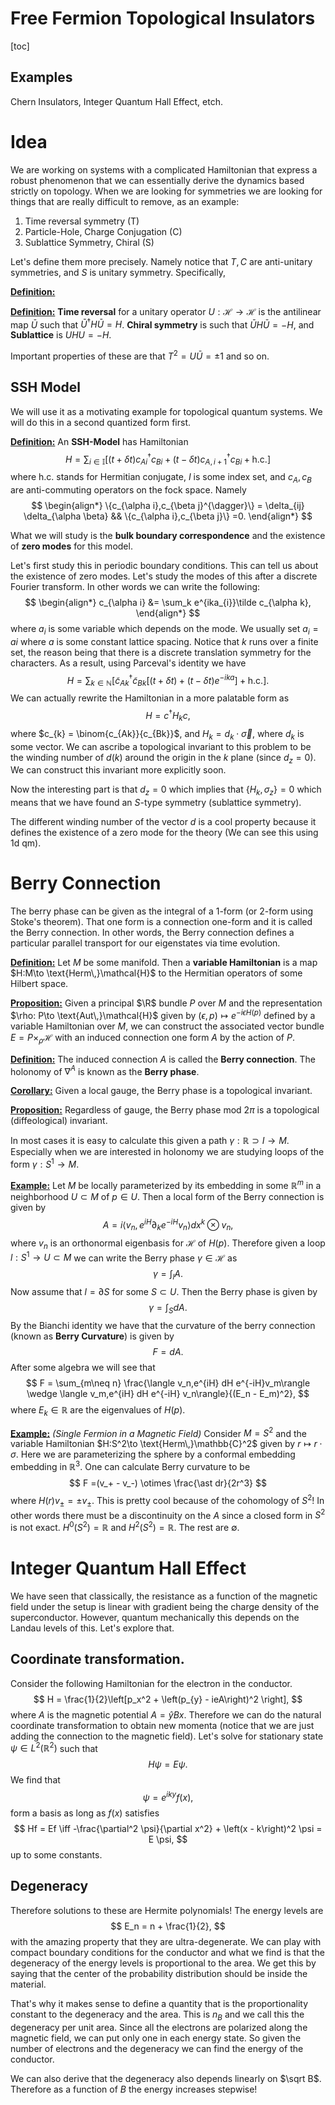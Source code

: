 # Free Fermion Topological Insulators

[toc]

## Examples

Chern Insulators, Integer Quantum Hall Effect, etch.

# Idea

We are working on systems with a complicated Hamiltonian that express a robust phenomenon that we can essentially derive the dynamics based strictly on topology. When we are looking for symmetries we are looking for things that are really difficult to remove, as an example:

1. Time reversal symmetry (T)
2. Particle-Hole, Charge Conjugation (C)
3. Sublattice Symmetry, Chiral (S)

Let's define them more precisely. Namely notice that $T,C$ are anti-unitary symmetries, and $S$ is unitary symmetry. Specifically, 

**<u>Definition:</u>** 

**<u>Definition:</u>** **Time reversal** for a unitary operator $U : \mathcal{H} \to \mathcal{H}$ is the antilinear map $\bar U$ such that $\bar U^\dagger H \bar U = H$. **Chiral symmetry** is such that $\bar U H \bar U = -H$, and **Sublattice** is $UHU = -H$.

Important properties of these are that $T^2 = U\bar U = \pm 1$ and so on. 

## SSH Model

We will use it as a motivating example for topological quantum systems. We will do this in a second quantized form first.

**<u>Definition:</u>** An **SSH-Model** has Hamiltonian
$$
H = \sum_{i \in \mathbb{I}} \left[ (t+\delta t) c_{Ai}^{\dagger} c_{Bi} + (t-\delta t)c_{A,i+1}^{\dagger}c_{Bi} + \text{h.c.}\right]
$$
where $\text{h.c.}$ stands for Hermitian conjugate, $I$ is some index set, and $c_A,c_B$ are anti-commuting operators on the fock space. Namely
$$
\begin{align*}
\{c_{\alpha i},c_{\beta j}^{\dagger}\} = \delta_{ij} \delta_{\alpha \beta} && \{c_{\alpha i},c_{\beta j}\} =0.
\end{align*}
$$


What we will study is the **bulk boundary correspondence** and the existence of **zero modes** for this model.

Let's first study this in periodic boundary conditions. This can tell us about the existence of zero modes. Let's study the modes of this after a discrete Fourier transform. In other words we can write the following:
$$
\begin{align*}
c_{\alpha i} &= \sum_k e^{ika_{i}}\tilde c_{\alpha k},
\end{align*}
$$
where $a_i$ is some variable which depends on the mode. We usually set $a_i = a i$ where $a$ is some constant lattice spacing.  Notice that $k$ runs over a finite set, the reason being that there is a discrete translation symmetry for the characters. As a result, using Parceval's identity we have
$$
H = \sum_{k \in \mathbb{N}} \left[ \tilde c_{Ak}^{\dagger}\tilde c_{Bk}\left[(t+\delta t) + (t-\delta t)e^{-ika} \right] +\text{h.c.} \right].
$$
We can actually rewrite the Hamiltonian in a more palatable form as
$$
H = c^\dagger H_k c,
$$
where $c_{k} = \binom{c_{Ak}}{c_{Bk}}$, and $H_k = d_k\cdot \vec \sigma$, where $d_k$ is some vector. We can ascribe a topological invariant to this problem to be the winding number of $d(k)$ around the origin in the $k$ plane (since $d_z = 0$). We can construct this invariant more explicitly soon. 

Now the interesting part is that $d_z = 0$ which implies that $\{H_k,\sigma_z\} = 0$ which means that we have found an $S$-type symmetry (sublattice symmetry). 

 The different winding number of the vector $d$ is a cool property because it defines the existence of a zero mode for the theory (We can see this using 1d qm).

# Berry Connection

The berry phase can be given as the integral of a 1-form (or 2-form using Stoke's theorem). That one form is a connection one-form and it is called the Berry connection. In other words, the Berry connection defines a particular parallel transport for our eigenstates via time evolution. 

**<u>Definition:</u>** Let $M$ be some manifold. Then a **variable Hamiltonian** is a map $H:M\to \text{Herm\,}\mathcal{H}$ to the Hermitian operators of some Hilbert space. 

**<u>Proposition:</u>** Given a principal $\R$ bundle $P$ over $M$ and the representation $\rho: P\to \text{Aut\,}\mathcal{H}$ given by $(\epsilon,p)\mapsto e^{-i\epsilon H(p)}$ defined by a variable Hamiltonian over $M$, we can construct the associated vector bundle $E=P\times_\rho \mathcal{H}$ with an induced connection one form $A$ by the action of $P$. 

**<u>Definition:</u>**  The induced connection $A$ is called the **Berry connection**. The holonomy of $\nabla^{A}$ is known as the **Berry phase**.

**<u>Corollary:</u>** Given a local gauge, the Berry phase is a topological invariant.

**<u>Proposition:</u>** Regardless of gauge, the Berry phase mod $2\pi$ is a topological (diffeological) invariant.

In most cases it is easy to calculate this given a path $\gamma:\mathbb{R}\supset I\to M$. Especially when we are interested in holonomy we are studying loops of the form $\gamma : S^1 \to M$. 

**<u>Example:</u>** Let $M$ be locally parameterized by its embedding in some $\mathbb{R}^m$ in a neighborhood $U \subset M$ of $p \in U$. Then a local form of the Berry connection is given by
$$
A = i\langle v_n,e^{iH}\partial_k e^{-iH}v_n  \rangle dx^k \otimes v_n,
$$
where $v_n$ is an orthonormal eigenbasis for $\mathcal{H}$ of $H(p)$. Therefore given a loop $l:S^1 \to U\subset M$ we can write the Berry phase $\gamma \in \mathcal{H}$ as
$$
\gamma = \int_{l} A.
$$
Now assume that $l = \partial S$ for some $S \subset U$. Then the Berry phase is given by
$$
\gamma = \int_S dA.
$$
By the Bianchi identity we have that the curvature of the berry connection  (known as **Berry Curvature**) is given by
$$
F=dA.
$$
After some algebra we will see that
$$
F = \sum_{m\neq n} \frac{\langle v_n,e^{iH} dH e^{-iH}v_m\rangle \wedge \langle v_m,e^{iH} dH e^{-iH} v_n\rangle}{(E_n - E_m)^2},
$$
where $E_k \in \mathbb{R}$ are the eigenvalues of $H(p)$.



**<u>Example:</u>** *(Single Fermion in a Magnetic Field)* Consider $M = S^2$ and the variable Hamiltonian $H:S^2\to \text{Herm\,}\mathbb{C}^2$ given by $r\mapsto r\cdot \sigma$. Here we are parameterizing the sphere by a conformal embedding embedding in $\mathbb{R}^3$. One can calculate Berry curvature to be 
$$
F =(v_+ - v_-) \otimes \frac{\ast dr}{2r^3}
$$
 where $H(r)v_\pm = \pm v_\pm$. This is pretty cool because of the cohomology of $S^2$! In other words there must be a discontinuity on the $A$ since a closed form in $S^2$ is not exact. $H^0(S^2) = \mathbb{R}$ and $H^2(S^2) = \mathbb{R}$. The rest are $\emptyset$.

# Integer Quantum Hall Effect

We have seen that classically, the resistance as a function of the magnetic field under the setup is linear with gradient being the charge density of the superconductor. However, quantum mechanically this depends on the Landau levels of this. Let's explore that.

## Coordinate transformation.

Consider the following Hamiltonian for the electron in the conductor. 
$$
H  = \frac{1}{2}\left[p_x^2 + \left(p_{y} - ieA\right)^2 \right],
$$
where $A$ is the magnetic potential $A = \hat y Bx$. Therefore we can do the natural coordinate transformation to obtain new momenta (notice that we are just adding the connection to the magnetic field). Let's solve for stationary state $\psi \in L^2(\mathbb{R}^2)$ such that
$$
H\psi = E \psi.
$$
We find that
$$
\psi = e^{iky} f(x),
$$
form a basis as long as $f(x)$ satisfies 
$$
Hf = Ef \iff -\frac{\partial^2 \psi}{\partial x^2} + \left(x - k\right)^2 \psi = E \psi,
$$
up to some constants. 



## Degeneracy

Therefore solutions to these are Hermite polynomials! The energy levels are
$$
E_n = n + \frac{1}{2},
$$
with the amazing property that they are ultra-degenerate. We can play with compact boundary conditions for the conductor and what we find is that the degeneracy of the energy levels is proportional to the area. We get this by saying that the center of the probability distribution should be inside the material.

That's why it makes sense to define a quantity that is the proportionality constant to the degeneracy and the area. This is $n_B$ and we call this the degeneracy per unit area. Since all the electrons are polarized along the magnetic field, we can put only one in each energy state. So given the number of electrons and the degeneracy we can find the energy of the conductor. 

We can also derive that the degeneracy also depends linearly on $\sqrt B$. Therefore as a function of $B$ the energy increases stepwise!   





